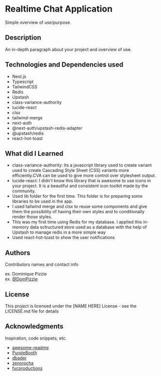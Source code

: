 # Realtime Chat Application

Simple overview of use/purpose.

## Description

An in-depth paragraph about your project and overview of use.

## Technologies and Dependencies used

* Next.js
* Typescript
* TailwindCSS
* Redis
* Upstash
* class-variance-authority
* lucide-react
* clsx
* tailwind-merge
* next-auth
* @next-auth/upstash-redis-adapter
* @upstash/redis
* react-hot-toast

## What did I Learned
* class-variance-authority: Its a javascript library used to create variant used to create Cascading Style Sheet (CSS) variants more efficiently.CVA can be used to give more control over stylesheet output.
* lucide-react: I didn't know this library that is awesome to use icons in your project. It is a beautiful and consistent icon toolkit made by the community.
* Used lib folder for the first time. This folder is for preparing some libraries to be used in the app.
* I used tailwind merge and clsx to reuse some components and give them the possibility of having their own styles and to conditionally render those styles.
* This was my first time using Redis for my database. I applied this in-memory data sctructured store used as a database with the help of Upstash to manage redis in a more simple way
* Used react-hot-toast to show the user notifications

## Authors

Contributors names and contact info

ex. Dominique Pizzie  
ex. [@DomPizzie](https://twitter.com/dompizzie)

## License

This project is licensed under the [NAME HERE] License - see the LICENSE.md file for details

## Acknowledgments

Inspiration, code snippets, etc.
* [awesome-readme](https://github.com/matiassingers/awesome-readme)
* [PurpleBooth](https://gist.github.com/PurpleBooth/109311bb0361f32d87a2)
* [dbader](https://github.com/dbader/readme-template)
* [zenorocha](https://gist.github.com/zenorocha/4526327)
* [fvcproductions](https://gist.github.com/fvcproductions/1bfc2d4aecb01a834b46)